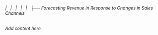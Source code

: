 ###### |   |   |   |   |   ├── Forecasting Revenue in Response to Changes in Sales Channels

*Add content here*